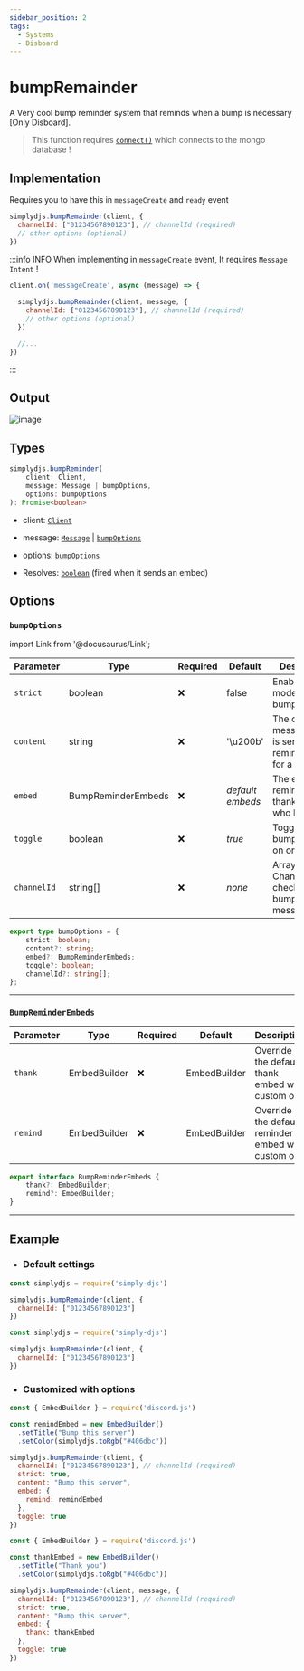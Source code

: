 ```yaml
---
sidebar_position: 2
tags:
  - Systems
  - Disboard
---
```


# bumpRemainder

 A Very cool bump reminder system that reminds when a bump is necessary
 [Only Disboard].


> This function requires [`connect()`](/docs/general/connect) which connects to the mongo database !

## Implementation

Requires you to have this in `messageCreate` and `ready` event

```js title="ready.js"
simplydjs.bumpRemainder(client, {
  channelId: ["01234567890123"], // channelId (required)
  // other options (optional)
})
```


:::info INFO
When implementing in `messageCreate` event, It requires `Message Intent` !

```js title="messageCreate.js"
client.on('messageCreate', async (message) => {
  
  simplydjs.bumpRemainder(client, message, {
    channelId: ["01234567890123"], // channelId (required)
    // other options (optional)
  })

  //...
})
```
:::


## Output

![image](https://user-images.githubusercontent.com/71836991/137742616-05fc1330-aeef-4f40-9031-1d81e93ff705.png)

## Types
```ts
simplydjs.bumpReminder(
	client: Client,
	message: Message | bumpOptions,
	options: bumpOptions
): Promise<boolean>
```

- client: [`Client`](https://old.discordjs.dev/#/docs/discord.js/main/class/Client)
- message: [`Message`](https://old.discordjs.dev/#/docs/discord.js/main/class/Message) | [`bumpOptions`](#bumpoptions)
- options: [`bumpOptions`](#bumpoptions)

- Resolves: [`boolean`](https://developer.mozilla.org/en-US/docs/Web/JavaScript/Reference/Global_Objects/Boolean) (fired when it sends an embed)

## Options

### `bumpOptions`

import Link from '@docusaurus/Link';

| Parameter | Type | Required | Default | Description |
| --------- | ----- | -------- | -------- | ---------- |
| `strict` | <Link to="https://developer.mozilla.org/en-US/docs/Web/JavaScript/Reference/Global_Objects/Boolean">boolean</Link>       | ❌ | false | Enables strict mode in bumpReminder |
| `content` | <Link to="https://developer.mozilla.org/en-US/docs/Web/JavaScript/Reference/Global_Objects/String">string</Link>       | ❌        | '\u200b'  | The content of message that is sent to remind (useful for a ping) |
| `embed` | <Link to="#bumpreminderembeds">BumpReminderEmbeds</Link> | ❌  | _default embeds_     | The embeds to remind or thank the user who bumped |
| `toggle` | <Link to="https://developer.mozilla.org/en-US/docs/Web/JavaScript/Reference/Global_Objects/Boolean">boolean</Link>       | ❌        | _true_     | Toggle the bumpReminder on or off. |
| `channelId`       | <Link to="https://old.discordjs.dev/#/docs/discord.js/main/class/TextChannel?scrollTo=id">string[]</Link> | ❌ | _none_     | Array of Channel Id to check any bump messages  |


```ts
export type bumpOptions = {
	strict: boolean;
	content?: string;
	embed?: BumpReminderEmbeds;
	toggle?: boolean;
	channelId?: string[];
};
```

-------------

### `BumpReminderEmbeds`

| Parameter | Type | Required | Default | Description |
| --------- | ----- | -------- | -------- | ---------- |
| `thank` | <Link to="https://old.discordjs.dev/#/docs/discord.js/main/class/EmbedBuilder">EmbedBuilder</Link>       | ❌  | EmbedBuilder  | Override the default thank embed with custom one |
| `remind` | <Link to="https://old.discordjs.dev/#/docs/discord.js/main/class/EmbedBuilder">EmbedBuilder</Link>  | ❌  | EmbedBuilder  | Override the default reminder embed with custom one |

```ts
export interface BumpReminderEmbeds {
	thank?: EmbedBuilder;
	remind?: EmbedBuilder;
}
```

---------------------

## Example

- ### Default settings

```js title="ready.js"
const simplydjs = require('simply-djs')

simplydjs.bumpRemainder(client, {
  channelId: ["01234567890123"]
})
```

```js title="messageCreate.js"
const simplydjs = require('simply-djs')

simplydjs.bumpRemainder(client, {
  channelId: ["01234567890123"]
})
```

- ### Customized with options

```js title="ready.js"
const { EmbedBuilder } = require('discord.js')

const remindEmbed = new EmbedBuilder()
  .setTitle("Bump this server")
  .setColor(simplydjs.toRgb("#406dbc"))

simplydjs.bumpRemainder(client, {
  channelId: ["01234567890123"], // channelId (required)
  strict: true,
  content: "Bump this server",
  embed: {
    remind: remindEmbed
  },
  toggle: true
})
```

```js title="messageCreate.js"
const { EmbedBuilder } = require('discord.js')

const thankEmbed = new EmbedBuilder()
  .setTitle("Thank you")
  .setColor(simplydjs.toRgb("#406dbc"))

simplydjs.bumpRemainder(client, message, {
  channelId: ["01234567890123"], // channelId (required)
  strict: true,
  content: "Bump this server",
  embed: {
    thank: thankEmbed
  },
  toggle: true
})
```